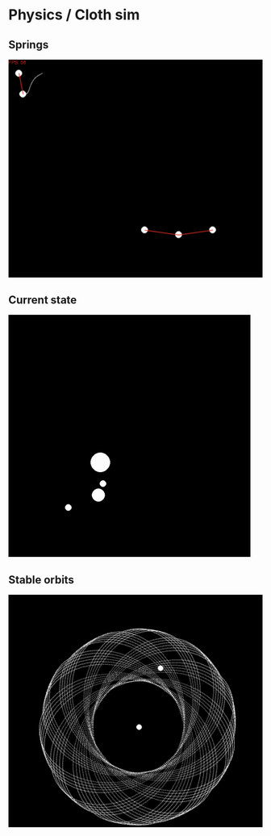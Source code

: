 # Physics / Cloth sim
## Springs
![image](images/springs.png)

## Current state
![image](images/chaotic.gif)

## Stable orbits
![image](images/stable_orbits.png)